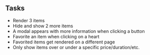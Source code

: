 ## Tasks

- Render 3 items
- Hide and show 2 more items
- A modal appears with more information when clicking a button
- Favorite an item when clicking on a heart
- Favorited items get rendered on a different page
- Only show items over or under a specific price/duration/etc.
